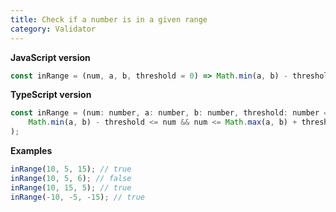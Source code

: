 ```yaml
---
title: Check if a number is in a given range
category: Validator
---
```


**JavaScript version**

```js
const inRange = (num, a, b, threshold = 0) => Math.min(a, b) - threshold <= num && num <= Math.max(a, b) + threshold;
```

**TypeScript version**

```js
const inRange = (num: number, a: number, b: number, threshold: number = 0): boolean => (
    Math.min(a, b) - threshold <= num && num <= Math.max(a, b) + threshold
);
```

**Examples**

```js
inRange(10, 5, 15); // true
inRange(10, 5, 6); // false
inRange(10, 15, 5); // true
inRange(-10, -5, -15); // true
```
